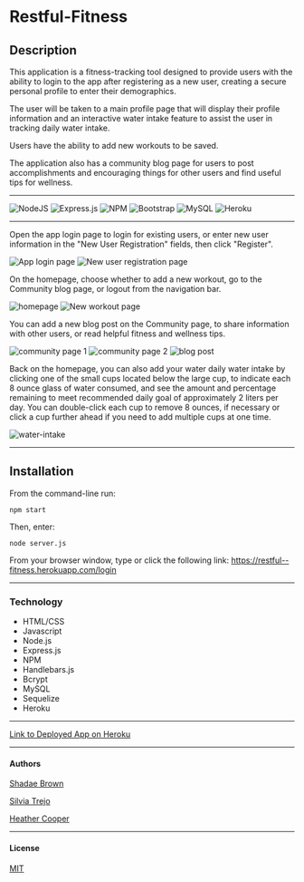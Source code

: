 # Restful-Fitness

## __Description__

This application is a fitness-tracking tool designed to provide users with the ability to login to the app after registering as a new user, creating a secure personal profile to enter their demographics. 

The user will be taken to a main profile page that will display their profile information and an interactive water intake feature to assist the user in tracking daily water intake.

Users have the ability to add new workouts to be saved. 

The application also has a community blog page for users to post accomplishments and encouraging things for other users and find useful tips for wellness.

---
![NodeJS](https://img.shields.io/badge/node.js-6DA55F?logo=node.js&logoColor=wheat)
![Express.js](https://img.shields.io/badge/express.js-%23404d59.svg?logo=express&logoColor=%2361DAFB)
![NPM](https://img.shields.io/badge/NPM-%23000000.svg?logo=npm&logoColor=wheat)
![Bootstrap](https://img.shields.io/badge/bootstrap-%23563D7C.svg?logo=bootstrap&logoColor=wheat)
![MySQL](https://img.shields.io/badge/mysql-%2300f.svg?logo=mysql&logoColor=wheat)
![Heroku](https://img.shields.io/badge/heroku-%23430098.svg?logo=heroku&logoColor=wheat)


---

Open the app login page to login for existing users, or enter new user information in the "New User Registration" fields, then click "Register".

![App login page](app-demo-images/Deployed-AppLogin.png)
![New user registration page](app-demo-images/newuser-reg.png)

On the homepage, choose whether to add a new workout, go to the Community blog page, or logout from the navigation bar. 

![homepage](app-demo-images/App-homepage.png)
![New workout page](app-demo-images/new-workout.png)

You can add a new blog post on the Community page, to share information with other users, or read helpful fitness and wellness tips.

![community page 1](app-demo-images/community-page1.png)
![community page 2](app-demo-images/community-page2.png)
![blog post](app-demo-images/blog-post.png)

Back on the homepage, you can also add your water daily water intake by clicking one of the small cups located below the large cup, to indicate each 8 ounce glass of water consumed, and see the amount and percentage remaining to meet recommended daily goal of approximately 2 liters per day. You can double-click each cup to remove 8 ounces, if necessary or click a cup further ahead if you need to add multiple cups at one time.

![water-intake](app-demo-images/Water-intake.png)


---
## __Installation__
From the command-line run:
```
npm start
```

Then, enter:
```
node server.js
```
From your browser window, type or click the following link:
<https://restful--fitness.herokuapp.com/login>

---
### __Technology__

- HTML/CSS
- Javascript
- Node.js
- Express.js
- NPM
- Handlebars.js
- Bcrypt
- MySQL
- Sequelize
- Heroku
  
---

[Link to Deployed App on Heroku](https://restful--fitness.herokuapp.com/login)

---
#### __Authors__

[Shadae Brown](https://github.com/shadae96)

[Silvia Trejo](https://github.com/sytrejo)

[Heather Cooper](https://github.com/cheribc)

---
#### __License__

[MIT](https://opensource.org/licenses/MIT)



